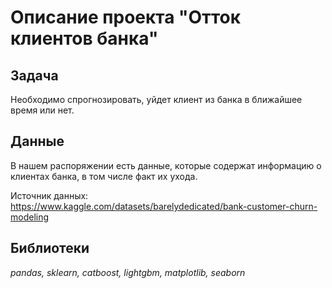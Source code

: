 # Описание проекта "Отток клиентов банка"

## Задача

Необходимо спрогнозировать, уйдет клиент из банка в ближайшее время или нет.

## Данные

В нашем распоряжении есть данные, которые содержат информацию о клиентах банка, в том числе факт их ухода.

Источник данных: https://www.kaggle.com/datasets/barelydedicated/bank-customer-churn-modeling


## Библиотеки

*pandas, sklearn, catboost, lightgbm, matplotlib, seaborn*
